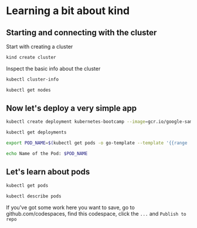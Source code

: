 # Learning a bit about kind

## Starting and connecting with the cluster

Start with creating a cluster
```bash
kind create cluster
```

Inspect the basic info about the cluster
```bash
kubectl cluster-info
```

```bash
kubectl get nodes
```

## Now let's deploy a very simple app

```bash
kubectl create deployment kubernetes-bootcamp --image=gcr.io/google-samples/kubernetes-bootcamp:v1
```

```bash
kubectl get deployments
```

```bash
export POD_NAME=$(kubectl get pods -o go-template --template '{{range .items}}{{.metadata.name}}{{"\n"}}{{end}}')
```

```bash
echo Name of the Pod: $POD_NAME
```

## Let's learn about pods

```bash
kubectl get pods
```

```bash
kubectl describe pods
```

If you've got some work here you want to save, go to github.com/codespaces, find this codespace, click the `...` and `Publish to repo`